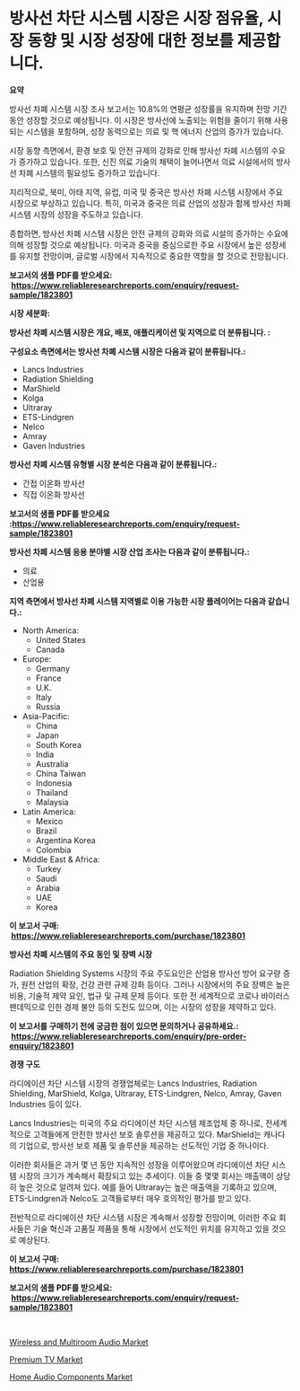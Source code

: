 <p><h1>방사선 차단 시스템 시장은 시장 점유율, 시장 동향 및 시장 성장에 대한 정보를 제공합니다.</h1></p><p><strong>요약</strong></p>
<p><p>방사선 차폐 시스템 시장 조사 보고서는 10.8%의 연평균 성장률을 유지하며 전망 기간 동안 성장할 것으로 예상됩니다. 이 시장은 방사선에 노출되는 위험을 줄이기 위해 사용되는 시스템을 포함하며, 성장 동력으로는 의료 및 핵 에너지 산업의 증가가 있습니다.</p><p>시장 동향 측면에서, 환경 보호 및 안전 규제의 강화로 인해 방사선 차폐 시스템의 수요가 증가하고 있습니다. 또한, 신진 의료 기술의 채택이 늘어나면서 의료 시설에서의 방사선 차폐 시스템의 필요성도 증가하고 있습니다.</p><p>지리적으로, 북미, 아태 지역, 유럽, 미국 및 중국은 방사선 차폐 시스템 시장에서 주요 시장으로 부상하고 있습니다. 특히, 미국과 중국은 의료 산업의 성장과 함께 방사선 차폐 시스템 시장의 성장을 주도하고 있습니다.</p><p>종합하면, 방사선 차폐 시스템 시장은 안전 규제의 강화와 의료 시설의 증가하는 수요에 의해 성장할 것으로 예상됩니다. 미국과 중국을 중심으로한 주요 시장에서 높은 성장세를 유지할 전망이며, 글로벌 시장에서 지속적으로 중요한 역할을 할 것으로 전망됩니다.</p></p>
<p><strong>보고서의 샘플 PDF를 받으세요: &nbsp;<a href="https://www.reliableresearchreports.com/enquiry/request-sample/1823801">https://www.reliableresearchreports.com/enquiry/request-sample/1823801</a></strong></p>
<p><strong>시장 세분화:</strong></p>
<p><strong> 방사선 차폐 시스템 시장은 개요, 배포, 애플리케이션 및 지역으로 더 분류됩니다. :</strong></p>
<p><strong>구성요소 측면에서는 방사선 차폐 시스템 시장은 다음과 같이 분류됩니다.:</strong></p>
<p><ul><li>Lancs Industries</li><li>Radiation Shielding</li><li>MarShield</li><li>Kolga</li><li>Ultraray</li><li>ETS-Lindgren</li><li>Nelco</li><li>Amray</li><li>Gaven Industries</li></ul></p>
<p><strong> 방사선 차폐 시스템 유형별 시장 분석은 다음과 같이 분류됩니다.:</strong></p>
<p><ul><li>간접 이온화 방사선</li><li>직접 이온화 방사선</li></ul></p>
<p><strong>보고서의 샘플 PDF를 받으세요 :<a href="https://www.reliableresearchreports.com/enquiry/request-sample/1823801">https://www.reliableresearchreports.com/enquiry/request-sample/1823801</a></strong></p>
<p><strong> 방사선 차폐 시스템 응용 분야별 시장 산업 조사는 다음과 같이 분류됩니다.:</strong></p>
<p><ul><li>의료</li><li>산업용</li></ul></p>
<p><strong>지역 측면에서 방사선 차폐 시스템 지역별로 이용 가능한 시장 플레이어는 다음과 같습니다.:</strong></p>
<p><ul>
    <li>
        North America:
        <ul>
            <li>United States</li>
            <li>Canada</li>
        </ul>
    </li>
    <li>
        Europe:
        <ul>
            <li>Germany</li>
            <li>France</li>
            <li>U.K.</li>
            <li>Italy</li>
            <li>Russia</li>
        </ul>
    </li>
    <li>
        Asia-Pacific:
        <ul>
            <li>China</li>
            <li>Japan</li>
            <li>South Korea</li>
            <li>India</li>
            <li>Australia</li>
            <li>China Taiwan</li>
            <li>Indonesia</li>
            <li>Thailand</li>
            <li>Malaysia</li>
        </ul>
    </li>
    <li>
        Latin America:
        <ul>
            <li>Mexico</li>
            <li>Brazil</li>
            <li>Argentina Korea</li>
            <li>Colombia</li>
        </ul>
    </li>
    <li>
        Middle East & Africa:
        <ul>
            <li>Turkey</li>
            <li>Saudi</li>
            <li>Arabia</li>
            <li>UAE</li>
            <li>Korea</li>
        </ul>
    </li>
    </ul></p>
<p><strong>이 보고서 구매: &nbsp;<a href="https://www.reliableresearchreports.com/purchase/1823801">https://www.reliableresearchreports.com/purchase/1823801</a></strong></p>
<p><strong>방사선 차폐 시스템의 주요 동인 및 장벽 시장</strong></p>
<p><p>Radiation Shielding Systems 시장의 주요 주도요인은 산업용 방사선 방어 요구량 증가, 원전 산업의 확장, 건강 관련 규제 강화 등이다. 그러나 시장에서의 주요 장벽은 높은 비용, 기술적 제약 요인, 법규 및 규제 문제 등이다. 또한 전 세계적으로 코로나 바이러스 팬데믹으로 인한 경제 불안 등의 도전도 있으며, 이는 시장의 성장을 제약하고 있다.</p></p>
<p><strong>이 보고서를 구매하기 전에 궁금한 점이 있으면 문의하거나 공유하세요.: &nbsp;<a href="https://www.reliableresearchreports.com/enquiry/pre-order-enquiry/1823801">https://www.reliableresearchreports.com/enquiry/pre-order-enquiry/1823801</a></strong></p>
<p><strong>경쟁 구도</strong></p>
<p><p>라디에이션 차단 시스템 시장의 경쟁업체로는 Lancs Industries, Radiation Shielding, MarShield, Kolga, Ultraray, ETS-Lindgren, Nelco, Amray, Gaven Industries 등이 있다. </p><p>Lancs Industries는 미국의 주요 라디에이션 차단 시스템 제조업체 중 하나로, 전세계적으로 고객들에게 안전한 방사선 보호 솔루션을 제공하고 있다. MarShield는 캐나다의 기업으로, 방사선 보호 제품 및 솔루션을 제공하는 선도적인 기업 중 하나이다.</p><p>이러한 회사들은 과거 몇 년 동안 지속적인 성장을 이루어왔으며 라디에이션 차단 시스템 시장의 크기가 계속해서 확장되고 있는 추세이다. 이들 중 몇몇 회사는 매출액이 상당히 높은 것으로 알려져 있다. 예를 들어 Ultraray는 높은 매출액을 기록하고 있으며, ETS-Lindgren과 Nelco도 고객들로부터 매우 호의적인 평가를 받고 있다.</p><p>전반적으로 라디에이션 차단 시스템 시장은 계속해서 성장할 전망이며, 이러한 주요 회사들은 기술 혁신과 고품질 제품을 통해 시장에서 선도적인 위치를 유지하고 있을 것으로 예상된다.</p></p>
<p><strong>이 보고서 구매: &nbsp; <a href="https://www.reliableresearchreports.com/purchase/1823801">https://www.reliableresearchreports.com/purchase/1823801</a></strong></p>
<p><strong>보고서의 샘플 PDF를 받으세요: &nbsp;<a href="https://www.reliableresearchreports.com/enquiry/request-sample/1823801">https://www.reliableresearchreports.com/enquiry/request-sample/1823801</a></strong><strong></strong></p>
<p>&nbsp;</p>
<p><p><a href="https://github.com/beatblasta/Market-Research-Report-List-2/blob/main/wireless-and-multiroom-audio-market.md">Wireless and Multiroom Audio Market</a></p><p><a href="https://github.com/angelajermaine/Market-Research-Report-List-2/blob/main/premium-tv-market.md">Premium TV Market</a></p><p><a href="https://github.com/shotows/Market-Research-Report-List-1/blob/main/home-audio-components-market.md">Home Audio Components Market</a></p></p>